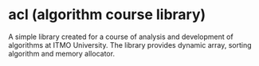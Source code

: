 # acl (algorithm course library)
A simple library created for a course of analysis and development of algorithms at ITMO University. The library provides dynamic array, sorting algorithm and memory allocator.
